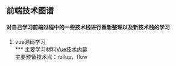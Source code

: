 ## 前端技术图谱
#### 对自己学习前端过程中的一些技术栈进行重新整理以及新技术栈的学习

1. vue源码学习  
*** 主要学习材料[Vue技术内幕](http://hcysun.me/vue-design/)  
主要预备技术点：rollup，flow